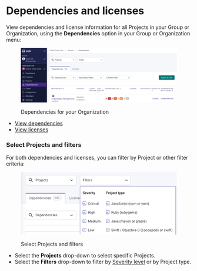 # Dependencies and licenses

View dependencies and license information for all Projects in your Group or Organization, using the **Dependencies** option in your Group or Organization menu:

<figure><img src="../../.gitbook/assets/Screenshot 2023-05-11 at 12.45.48.png" alt="Dependencies for your Organization"><figcaption><p>Dependencies for your Organization</p></figcaption></figure>

* [View dependencies](view-dependencies.md)
* [View licenses](view-licenses.md)

### Select Projects and filters

For both dependencies and licenses, you can filter by Project or other filter criteria:

<div align="left">

<figure><img src="../../.gitbook/assets/Screenshot 2023-05-11 at 13.11.22.png" alt="Select Projects and filters"><figcaption><p>Select Projects and filters</p></figcaption></figure>

</div>

* Select the **Projects** drop-down to select specific Projects.
* Select the **Filters** drop-down to filter by [Severity level](../prioritizing-issues/severity-levels.md) or by Project type.
